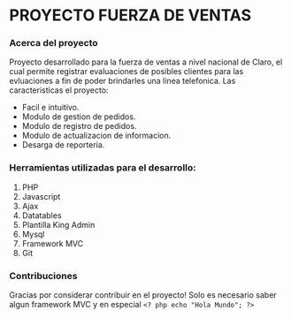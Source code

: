 # PROYECTO FUERZA DE VENTAS

### Acerca del proyecto

Proyecto desarrollado para la fuerza de ventas a nivel nacional de Claro, el cual permite registrar evaluaciones de posibles clientes para las evluaciones a fin de poder brindarles una linea telefonica. Las caracteristicas el proyecto:
* Facil e intuitivo.
* Modulo de gestion de pedidos.
* Modulo de registro de pedidos.
* Modulo de actualizacion de informacion.
* Desarga de reporteria.

### Herramientas utilizadas para el desarrollo:

1. PHP
2. Javascript
3. Ajax
4. Datatables
5. Plantilla King Admin
6. Mysql
7. Framework MVC
8. Git

### Contribuciones
Gracias por considerar contribuir en el proyecto! Solo es necesario saber algun framework MVC y en especial `<? php echo "Hola Mundo"; ?>`

